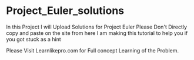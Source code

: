 # Project_Euler_solutions
In this Project I will Upload Solutions for Project Euler 
Please Don't Directly copy and paste on the site from here
I am making this tutorial to help you if you got stuck as a hint

Please Visit Learnlikepro.com for Full concept Learning of the Problem.
